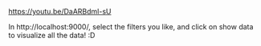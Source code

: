 https://youtu.be/DaARBdml-sU

In http://localhost:9000/, select the filters you like, and click on show data to visualize all the data! :D
